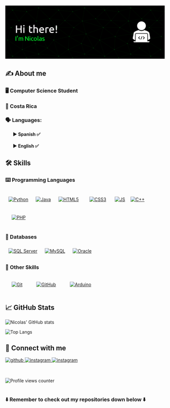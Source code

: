 ![Banner Github](github-header-image.png)

## ✍️ About me
### 🖥️ Computer Science Student

### 📍 Costa Rica

### 🗣️ Languages:
<ol>

#### ► Spanish ✅

#### ► English ✅
  
</ol>

## 🛠️ Skills

### ⌨️ Programming Languages

<div align="left">  
<a href="" target="_blank"><img style="margin: 10px" src="https://profilinator.rishav.dev/skills-assets/python-original.svg" alt="Python" height="70" /></a>  
<a href="" target="_blank"><img style="margin: 10px" src="https://profilinator.rishav.dev/skills-assets/java-original-wordmark.svg" alt="Java" height="80" /></a> 
<a href="" target="_blank"><img style="margin: 10px" src="https://upload.wikimedia.org/wikipedia/commons/thumb/6/61/HTML5_logo_and_wordmark.svg/500px-HTML5_logo_and_wordmark.svg.png" alt="HTML5" height="70" /></a>
<a href="" target="_blank"><img style="margin: 20px" src="https://brandslogos.com/wp-content/uploads/images/large/css-logo.png" alt="CSS3" height="70" /></a>
<a href="" target="_blank"><img style="margin: 3px" src="https://logos-world.net/wp-content/uploads/2023/02/JavaScript-Logo.png" alt="JS" height="70" /></a>
<a href="" target="_blank"><img style="margin: 10px" src="https://upload.wikimedia.org/wikipedia/commons/thumb/1/18/ISO_C%2B%2B_Logo.svg/1200px-ISO_C%2B%2B_Logo.svg.png" alt="C++" height="70" /></a>
<a href="" target="_blank"><img style="margin: 20px" src="https://pngimg.com/uploads/php/php_PNG17.png" alt="PHP" height="70" /></a>
</div>

### 💽 Databases

<div align="left">  
<a href="" target="_blank"><img style="margin: 10px" src="https://img.icons8.com/?size=512&id=laYYF3dV0Iew&format=png" alt="SQL Server" height="70" /></a>
<a href="" target="_blank"><img style="margin: 10px" src="https://upload.wikimedia.org/wikipedia/labs/8/8e/Mysql_logo.png" alt="MySQL" height="70" /></a>
<a href="" target="_blank"><img style="margin: 10px" src="https://1000logos.net/wp-content/uploads/2017/04/Oracle-Logo-1.png" alt="Oracle" height="70" /></a>
</div>

### 🔧 Other Skills
<div align="left">
<a href="" target="_blank"><img style="margin: 20px" src="https://profilinator.rishav.dev/skills-assets/git-scm-icon.svg" alt="Git" height="70" /></a>
<a href="" target="_blank"><img style="margin: 20px" src="https://cdn-icons-png.flaticon.com/512/25/25231.png" alt="GitHub" height="70" /></a>
<a href="" target="_blank"><img style="margin: 20px" src="https://upload.wikimedia.org/wikipedia/commons/thumb/8/87/Arduino_Logo.svg/2560px-Arduino_Logo.svg.png" alt="Arduino" height="70" /></a>
</div>

## 📈 GitHub Stats  

![Nicolas' GitHub stats](https://github-readme-stats.vercel.app/api?username=NicolasRiveraS&show_icons=true&theme=gotham)

![Top Langs](https://github-readme-stats.vercel.app/api/top-langs/?username=NicolasRiveraS&layout=compact&theme=gotham&langs_count=10)


## 📲 Connect with me  

<a href="https://github.com/NicolasRiveraS" target="_blank">
<img src=https://img.shields.io/badge/github-%2324292e.svg?&style=for-the-badge&logo=github&logoColor=2AA889 alt=github style="margin-bottom: 0px;" />
</a>
<a href="https://instagram.com/palliser_" target="_blank">
<img src=https://img.shields.io/badge/instagram-%2324292e.svg?&style=for-the-badge&logo=instagram&logoColor=2AA889 alt=instagram style="margin-bottom: 0px;" />
</a>  
<a href="https://discord.com/users/marshmallow_0306" target="_blank">
<img src=https://img.shields.io/badge/Discord-%2324292e.svg?style=for-the-badge&logo=discord&logoColor=2AA889 alt=instagram style="margin-bottom: 0px;" />
</a>  

<br />

<br />

<br />

![Profile views counter](https://komarev.com/ghpvc/?username=NicolasRiveraS&&style=flat-square&color=2AA889) 
<br />
<br />


### ⬇️ Remember to check out my repositories down below ⬇️
